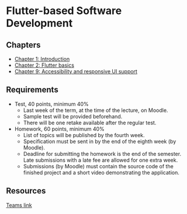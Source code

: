
# Flutter-based Software Development

## Chapters
- [Chapter 1: Introduction](./material/01.md)
- [Chapter 2: Flutter basics](./material/02.md)
- [Chapter 9: Accessibility and responsive UI support](./material/09.md)
## Requirements

 - Test, 40 points, minimum 40%
    - Last week of the term, at the time of the lecture, on Moodle.
    - Sample test will be provided beforehand.
    - There will be one retake available after the regular test.
  - Homework, 60 points, minimum 40%
     - List of topics will be published by the fourth week.
     - Specification must be sent in by the end of the eighth week (by Moodle).
     - Deadline for submitting the homework is the end of the semester. Late submissions with a late fee are allowed for one extra week.
     - Submissions (by Moodle) must contain the source code of the finished project and a short video demonstrating the application.

## Resources
[Teams link](https://teams.microsoft.com/l/team/19%3a7d35dc7404c84ca1a1e022b39feac8ac%40thread.tacv2/conversations?groupId=102fff3a-4812-4499-92cb-dc5c3b847c1f&tenantId=6a3548ab-7570-4271-91a8-58da00697029)

